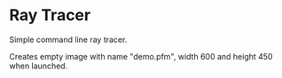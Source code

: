 # Ray Tracer
Simple command line ray tracer.

Creates empty image with name "demo.pfm", width 600 and height 450 when launched.